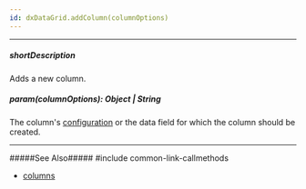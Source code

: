 ```yaml
---
id: dxDataGrid.addColumn(columnOptions)
---
```

---
##### shortDescription
Adds a new column.

##### param(columnOptions): Object | String
The column's [configuration](/Documentation/ApiReference/UI_Widgets/dxDataGrid/Configuration/columns/) or the data field for which the column should be created.

---
#####See Also#####
#include common-link-callmethods
- [columns]({basewidgetpath}/Configuration/columns/)